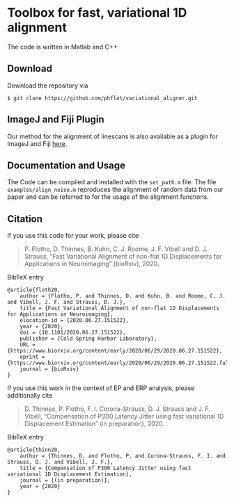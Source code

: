# Toolbox for fast, variational 1D alignment

The code is written in Matlab and C++

## Download

Download the repository via
```
$ git clone https://github.com/phflot/variational_aligner.git
```

## ImageJ and Fiji Plugin

Our method for the alignment of linescans is also available as a plugin for ImageJ and Fiji [here](https://github.com/phflot/variational_aligner_IJ).

## Documentation and Usage

The Code can be compiled and installed with the ```set_path.m``` file. The file ```examples/align_noise.m``` reproduces the alignment of random data from our paper and can be referred to for the usage of the alignment functions. 

## Citation
If you use this code for your work, please cite
  
> P. Flotho, D. Thinnes, B. Kuhn, C. J. Roome, J. F. Vibell and D. J. Strauss, “Fast Variational Alignment of non-flat 1D Displacements for Applications in Neuroimaging” (bioRxiv), 2020. 

BibTeX entry
```
@article{floth20,
    author = {Flotho, P. and Thinnes, D. and Kuhn, B. and Roome, C. J. and Vibell, J. F. and Strauss, D. J.},
    title = {Fast Variational Alignment of non-flat 1D Displacements for Applications in Neuroimaging},
	elocation-id = {2020.06.27.151522},
	year = {2020},
	doi = {10.1101/2020.06.27.151522},
	publisher = {Cold Spring Harbor Laboratory},
	URL = {https://www.biorxiv.org/content/early/2020/06/29/2020.06.27.151522},
	eprint = {https://www.biorxiv.org/content/early/2020/06/29/2020.06.27.151522.full.pdf},
	journal = {bioRxiv}
}
```

If you use this work in the context of EP and ERP analysis, please additionally cite

> D. Thinnes, P. Flotho, F. I. Corona-Strauss, D. J. Strauss and J. F. Vibell, “Compensation of P300 Latency Jitter using fast variational 1D Displacement Estimation” (in preparation), 2020. 

BibTeX entry
```
@article{thinn20,
    author = {Thinnes, D. and Flotho, P. and Corona-Strauss, F. I. and Strauss, D. J. and Vibell, J. F.},
    title = {Compensation of P300 Latency Jitter using fast variational 1D Displacement Estimation},
    journal = {(in preparation)},
    year = {2020}
}
```